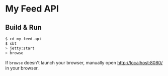 # My Feed API #

## Build & Run ##

```sh
$ cd my-feed-api
$ sbt
> jetty:start
> browse
```

If `browse` doesn't launch your browser, manually open [http://localhost:8080/](http://localhost:8080/) in your browser.
